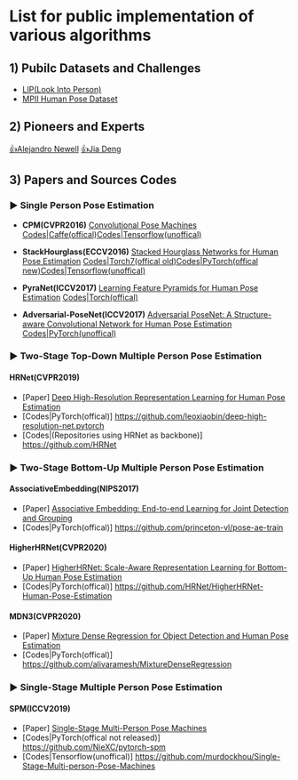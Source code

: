 #  List for public implementation of various algorithms

## 1) Pubilc Datasets and Challenges

* [LIP(Look Into Person)](http://www.sysu-hcp.net/lip/index.php)
* [MPII Human Pose Dataset](http://human-pose.mpi-inf.mpg.de/#)


## 2) Pioneers and Experts

[👍Alejandro Newell](https://www.alejandronewell.com/)
[👍Jia Deng](https://www.cs.princeton.edu/~jiadeng/)

## 3) Papers and Sources Codes

### ▶ Single Person Pose Estimation

* **CPM(CVPR2016)** [Convolutional Pose Machines](https://arxiv.org/abs/1602.00134) [Codes|Caffe(offical)](https://github.com/shihenw/convolutional-pose-machines-release)[Codes|Tensorflow(unoffical)](https://github.com/psycharo/cpm)

* **StackHourglass(ECCV2016)** [Stacked Hourglass Networks for Human Pose Estimation](https://arxiv.org/abs/1603.06937) [Codes|Torch7(offical old)](https://github.com/princeton-vl/pose-hg-train)[Codes|PyTorch(offical new)](https://github.com/princeton-vl/pytorch_stacked_hourglass)[Codes|Tensorflow(unoffical)](https://github.com/wbenbihi/hourglasstensorlfow)

* **PyraNet(ICCV2017)** [Learning Feature Pyramids for Human Pose Estimation](https://arxiv.org/abs/1708.01101) [Codes|Torch(offical)](https://github.com/bearpaw/PyraNet)

* **Adversarial-PoseNet(ICCV2017)** [Adversarial PoseNet: A Structure-aware Convolutional Network for Human Pose Estimation](https://arxiv.org/abs/1705.00389) [Codes|PyTorch(unoffical)](https://github.com/rohitrango/Adversarial-Pose-Estimation)
 

### ▶ Two-Stage Top-Down Multiple Person Pose Estimation

#### **HRNet(CVPR2019)**
* [Paper] [Deep High-Resolution Representation Learning for Human Pose Estimation](https://arxiv.org/abs/1902.09212)
* [Codes|PyTorch(offical)] https://github.com/leoxiaobin/deep-high-resolution-net.pytorch
* [Codes|(Repositories using HRNet as backbone)] https://github.com/HRNet




### ▶  Two-Stage Bottom-Up Multiple Person Pose Estimation

#### **AssociativeEmbedding(NIPS2017)**
* [Paper] [Associative Embedding: End-to-end Learning for Joint Detection and Grouping](https://arxiv.org/abs/1611.05424)
* [Codes|PyTorch(offical)] https://github.com/princeton-vl/pose-ae-train

#### **HigherHRNet(CVPR2020)**
* [Paper] [HigherHRNet: Scale-Aware Representation Learning for Bottom-Up Human Pose Estimation](https://arxiv.org/abs/1908.10357)
* [Codes|PyTorch(offical)] https://github.com/HRNet/HigherHRNet-Human-Pose-Estimation

#### **MDN3(CVPR2020)**
* [Paper] [Mixture Dense Regression for Object Detection and Human Pose Estimation](https://arxiv.org/abs/1912.00821)
* [Codes|PyTorch(offical)] https://github.com/alivaramesh/MixtureDenseRegression


### ▶  Single-Stage Multiple Person Pose Estimation

#### **SPM(ICCV2019)**
* [Paper] [Single-Stage Multi-Person Pose Machines](https://arxiv.org/abs/1908.09220)
* [Codes|PyTorch(offical not released)] https://github.com/NieXC/pytorch-spm
* [Codes|Tensorflow(unoffical)] https://github.com/murdockhou/Single-Stage-Multi-person-Pose-Machines

